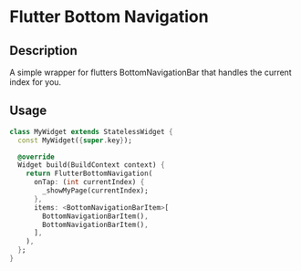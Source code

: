 # Flutter Bottom Navigation

## Description

A simple wrapper for flutters BottomNavigationBar that handles the current index for you.

## Usage

```dart
class MyWidget extends StatelessWidget {
  const MyWidget({super.key});

  @override
  Widget build(BuildContext context) {
    return FlutterBottomNavigation(
      onTap: (int currentIndex) {
        _showMyPage(currentIndex);
      },
      items: <BottomNavigationBarItem>[
        BottomNavigationBarItem(),
        BottomNavigationBarItem(),
      ],
    ),
  };
}
```
